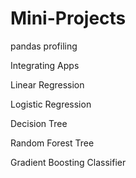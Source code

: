 # Mini-Projects
pandas profiling

Integrating Apps

Linear Regression

Logistic Regression

Decision Tree

Random Forest Tree

Gradient Boosting Classifier
